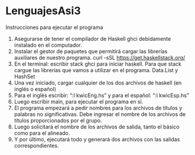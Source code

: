 # LenguajesAsi3
Instrucciones para ejecutar el programa

1. Asegurarse de tener el compilador de Haskell ghci debidamente instalado en el computador.
2. Instalar el gestor de paquetes que permitirá cargar las librerías auxiliares de nuestro programa. curl -sSL https://get.haskellstack.org/
4. En el terminal: escribir  stack ghci para iniciar haskell. Para que stack cargue las librerías que vamos a utilizar en el programa. Data.List y HashSet
5. Una vez iniciado, cargar cualquier de los dos archivos de haskell (en inglés o español)
6. Para el inglés escribir: “:l kwicEng.hs” y para el español: “:l kwicEsp.hs”
7. Luego escribir main, para ejecutar el programa en sí.
8. El programa empezará a pedir nombres para los archivos de títulos y palabras no significativas. Debe ingresar el nombre de los archivos de títulos proporcionados por el grupo.
9. Luego solicitará el nombre de los archivos de salida, tanto el básico como para el alineado.
10. Y por último, ejecutará todo y generará dos archivos con las salidas correspondientes.
